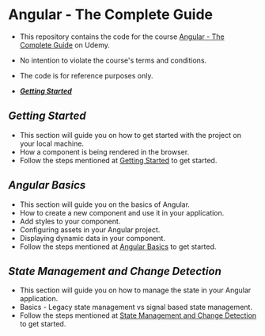 # **Angular - The Complete Guide** <!-- omit in toc -->

- This repository contains the code for the course [Angular - The Complete Guide](https://www.udemy.com/course/the-complete-guide-to-angular-2/) on Udemy.
- No intention to violate the course's terms and conditions.
- The code is for reference purposes only.

- [***Getting Started***](#getting-started)

## ***Getting Started***

- This section will guide you on how to get started with the project on your local machine.
- How a component is being rendered in the browser.
- Follow the steps mentioned at [Getting Started](./docs/1.%20Getting%20Started.md) to get started.

## ***Angular Basics***

- This section will guide you on the basics of Angular.
- How to create a new component and use it in your application.
- Add styles to your component.
- Configuring assets in your Angular project.
- Displaying dynamic data in your component.
- Follow the steps mentioned at [Angular Basics](./docs/2.%20Angular%20Basics.md) to get started.

## ***State Management and Change Detection***

- This section will guide you on how to manage the state in your Angular application.
- Basics - Legacy state management vs signal based state management.
- Follow the steps mentioned at [State Management and Change Detection](./docs/3.%20State%20Management%20and%20Change%20Detection.md) to get started.
